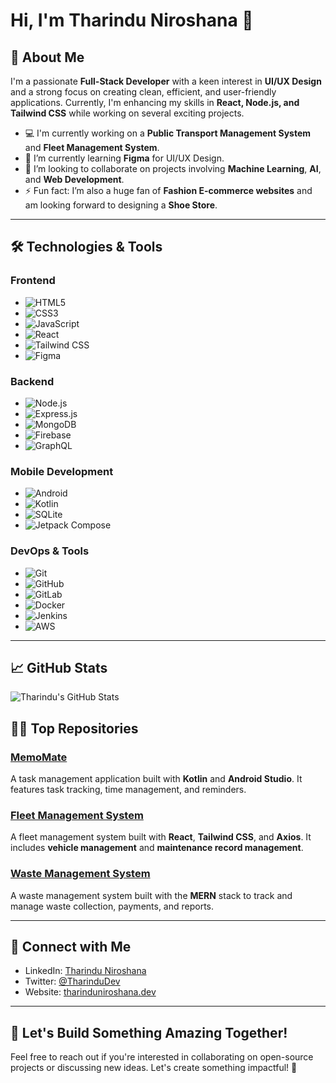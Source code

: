 # Hi, I'm Tharindu Niroshana 👋

## 🚀 About Me

I'm a passionate **Full-Stack Developer** with a keen interest in **UI/UX Design** and a strong focus on creating clean, efficient, and user-friendly applications. Currently, I'm enhancing my skills in **React, Node.js, and Tailwind CSS** while working on several exciting projects.

- 💻 I'm currently working on a **Public Transport Management System** and **Fleet Management System**.
- 🌱 I’m currently learning **Figma** for UI/UX Design.
- 👯 I’m looking to collaborate on projects involving **Machine Learning**, **AI**, and **Web Development**.
- ⚡ Fun fact: I’m also a huge fan of **Fashion E-commerce websites** and am looking forward to designing a **Shoe Store**.

---

## 🛠️ Technologies & Tools

### Frontend
- ![HTML5](https://img.shields.io/badge/-HTML5-FF6347?style=flat&logo=html5&logoColor=white)
- ![CSS3](https://img.shields.io/badge/-CSS3-0066CC?style=flat&logo=css3&logoColor=white)
- ![JavaScript](https://img.shields.io/badge/-JavaScript-F7DF1E?style=flat&logo=javascript&logoColor=black)
- ![React](https://img.shields.io/badge/-React-61DAFB?style=flat&logo=react&logoColor=black)
- ![Tailwind CSS](https://img.shields.io/badge/-Tailwind%20CSS-06B6D4?style=flat&logo=tailwind-css&logoColor=white)
- ![Figma](https://img.shields.io/badge/-Figma-F24E1E?style=flat&logo=figma&logoColor=white)

### Backend
- ![Node.js](https://img.shields.io/badge/-Node.js-339933?style=flat&logo=node.js&logoColor=white)
- ![Express.js](https://img.shields.io/badge/-Express.js-000000?style=flat&logo=express&logoColor=white)
- ![MongoDB](https://img.shields.io/badge/-MongoDB-47A248?style=flat&logo=mongodb&logoColor=white)
- ![Firebase](https://img.shields.io/badge/-Firebase-FFCA28?style=flat&logo=firebase&logoColor=black)
- ![GraphQL](https://img.shields.io/badge/-GraphQL-E10098?style=flat&logo=graphql&logoColor=white)

### Mobile Development
- ![Android](https://img.shields.io/badge/-Android-3DDC84?style=flat&logo=android&logoColor=white)
- ![Kotlin](https://img.shields.io/badge/-Kotlin-0095D5?style=flat&logo=kotlin&logoColor=white)
- ![SQLite](https://img.shields.io/badge/-SQLite-003B57?style=flat&logo=sqlite&logoColor=white)
- ![Jetpack Compose](https://img.shields.io/badge/-Jetpack%20Compose-03DAC5?style=flat&logo=jetpack-compose&logoColor=black)

### DevOps & Tools
- ![Git](https://img.shields.io/badge/-Git-F05032?style=flat&logo=git&logoColor=white)
- ![GitHub](https://img.shields.io/badge/-GitHub-181717?style=flat&logo=github&logoColor=white)
- ![GitLab](https://img.shields.io/badge/-GitLab-FCA121?style=flat&logo=gitlab&logoColor=white)
- ![Docker](https://img.shields.io/badge/-Docker-2496ED?style=flat&logo=docker&logoColor=white)
- ![Jenkins](https://img.shields.io/badge/-Jenkins-D24939?style=flat&logo=jenkins&logoColor=white)
- ![AWS](https://img.shields.io/badge/-AWS-232F3E?style=flat&logo=amazon-aws&logoColor=white)

---

## 📈 GitHub Stats

![Tharindu's GitHub Stats](https://github-readme-stats.vercel.app/api?username=TharinduNiroshana&show_icons=true&hide_title=true&count_private=true&hide=prs&theme=radical)

## 🧑‍💻 Top Repositories

### [MemoMate](https://github.com/TharinduNiroshana/MemoMate)
A task management application built with **Kotlin** and **Android Studio**. It features task tracking, time management, and reminders.

### [Fleet Management System](https://github.com/TharinduNiroshana/FleetManagement)
A fleet management system built with **React**, **Tailwind CSS**, and **Axios**. It includes **vehicle management** and **maintenance record management**.

### [Waste Management System](https://github.com/TharinduNiroshana/WasteManagementSystem)
A waste management system built with the **MERN** stack to track and manage waste collection, payments, and reports.

---

## 🤝 Connect with Me

- LinkedIn: [Tharindu Niroshana](https://www.linkedin.com/in/tharindu-niroshana/)
- Twitter: [@TharinduDev](https://twitter.com/TharinduDev)
- Website: [tharinduniroshana.dev](https://tharinduniroshana.dev)

---

## 🔮 Let's Build Something Amazing Together!

Feel free to reach out if you're interested in collaborating on open-source projects or discussing new ideas. Let's create something impactful! 🚀
